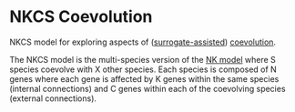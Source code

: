 # NKCS Coevolution

NKCS model for exploring aspects of ([surrogate-assisted](https://en.wikipedia.org/wiki/Surrogate_model)) [coevolution](https://en.wikipedia.org/wiki/Cooperative_coevolution).

The NKCS model is the multi-species version of the [NK model](https://en.wikipedia.org/wiki/NK_model) where S species coevolve with X other species. Each species is composed of N genes where each gene is affected by K genes within the same species (internal connections) and C genes within each of the coevolving species (external connections).
